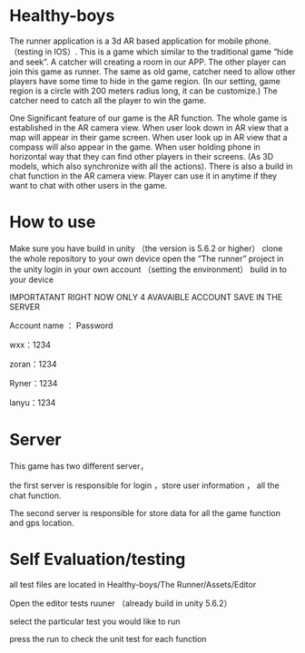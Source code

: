 # Healthy-boys

The runner application is a 3d AR based application for mobile phone. （testing in IOS）. This is a game which similar to the traditional game “hide and seek”. A catcher will creating a room in our APP. The other player can join this game as runner. The same as old game, catcher need to allow other players have some time to hide in the game region.  (In our setting, game region is a circle with 200 meters radius long, it can be customize.) The catcher need to catch all the player to win the game. 

One Significant feature of our game is the AR function. The whole game is established in the AR camera view. When user look down in AR view that a map will appear in their game screen. When user look up in AR view that a compass will also appear in the game. When user holding phone in horizontal way that they can find other players in their screens. (As 3D models, which also synchronize with all the actions). There is also a build in chat function in the AR camera view. Player can use it in anytime if they want to chat with other users in the game.

# How to use

Make sure you have build in unity （the version is 5.6.2 or higher）
clone the whole repository to your own device
open the “The runner” project in the unity
login in your own account （setting the environment）
build in to your device

IMPORTATANT RIGHT NOW ONLY 4 AVAVAIBLE ACCOUNT SAVE IN THE SERVER

Account name ： Password

wxx：1234

zoran：1234

Ryner：1234

lanyu：1234

# Server 

This game has two different server， 

the first server is responsible for login ，store user information ， all the chat function.

The second server is responsible for store data for all the game function and gps location. 

# Self Evaluation/testing

all test files are located in Healthy-boys/The Runner/Assets/Editor 

Open the editor tests ruuner （already build in unity 5.6.2）

select the particular test you would like to run

press the run to check the unit test for each function
